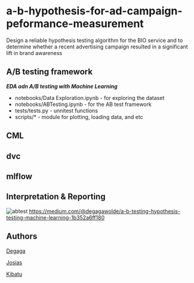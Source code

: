 # a-b-hypothesis-for-ad-campaign-peformance-measurement
Design a reliable hypothesis testing algorithm for the BIO service and to determine whether a recent advertising campaign resulted in a significant lift in brand awareness

## A/B testing framework
 ***EDA adn A/B testing with Machine Learning***

- notebooks/Data Exploration.ipynb - for exploring the dataset
- notebooks/ABTesting.ipynb - for the AB test framework
- tests/tests.py - unnitest functions
- scripts/* - module for plotting, loading data, and etc

## CML

## dvc

## mlflow

## Interpretation & Reporting
![abtest](https://miro.medium.com/max/1260/1*V8xZOmLUxY4_zc4U1Ee7og.png)
https://medium.com/@degagawolde/a-b-testing-hypothesis-testing-machine-learning-1b352a6ff180

## Authors

[Degaga](https://github.com/degagawolde)

[Josias](https://github.com/orgs/10-Academy-B6-W2-Team-10/people/Josias-Ounsinli)

[Kibatu](https://github.com/orgs/10-Academy-B6-W2-Team-10/people/kebishaa)

